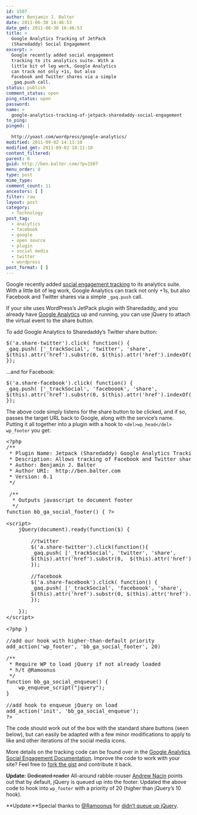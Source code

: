 ```yaml
---
id: 1507
author: Benjamin J. Balter
date: 2011-06-30 14:46:53
date_gmt: 2011-06-30 18:46:53
title: >
  Google Analytics Tracking of JetPack
  (Sharedaddy) Social Engagement
excerpt: >
  Google recently added social engagement
  tracking to its analytics suite. With a
  little bit of leg work, Google Analytics
  can track not only +1s, but also
  Facebook and Twitter shares via a simple
  _gaq.push call.
status: publish
comment_status: open
ping_status: open
password:
name: >
  google-analytics-tracking-of-jetpack-sharedaddy-social-engagement
to_ping:
pinged: |
  
  http://yoast.com/wordpress/google-analytics/
modified: 2011-09-02 14:11:10
modified_gmt: 2011-09-02 18:11:10
content_filtered:
parent: 0
guid: http://ben.balter.com/?p=1507
menu_order: 0
type: post
mime_type:
comment_count: 11
ancestors: [ ]
filter: raw
layout: post
category:
  - Technology
post_tag:
  - analytics
  - facebook
  - google
  - open source
  - plugin
  - social media
  - twitter
  - wordpress
post_format: [ ]
---
```

Google recently added [social engagement tracking][1] to its analytics suite. With a little bit of leg work, Google Analytics can track not only +1s, but also Facebook and Twitter shares via a simple `_gaq.push` call.

If your site uses WordPress’s JetPack plugin with Sharedaddy, and you already have [Google Analytics][2] up and running, you can use jQuery to attach the virtual event to the share button.

<!--more-->

To add Google Analytics to Sharedaddy’s Twitter share button:

<pre class="brush: jscript; title: ; notranslate" title="">$('a.share-twitter').click( function() {
_gaq.push( ['_trackSocial', 'twitter', 'share',
$(this).attr('href').substr(0, $(this).attr('href').indexOf('?'))]);
});
</pre>

…and for Facebook:

<pre class="brush: jscript; title: ; notranslate" title="">$('a.share-facebook').click( function() {
_gaq.push( ['_trackSocial', 'faceboook', 'share',
$(this).attr('href').substr(0, $(this).attr('href').indexOf('?'))]);
});
</pre>

The above code simply listens for the share button to be clicked, and if so, passes the target URL back to Google, along with the service’s name. Putting it all together into a plugin with a hook to `<del>wp_head</del> wp_footer` you get:

<pre class="brush: php; title: ; notranslate" title="">&lt;?php
/**
 * Plugin Name: Jetpack (Sharedaddy) Google Analytics Tracking
 * Description: Allows tracking of Facebook and Twitter shares in Google Analytics Social Tracking
 * Author: Benjamin J. Balter
 * Author URI:  http://ben.balter.com
 * Version: 0.1
 */

 /**
  * Outputs javascript to document footer
  */
function bb_ga_social_footer() { ?&gt;

&lt;script&gt;
	jQuery(document).ready(function($) {

		//twitter
		$('a.share-twitter').click(function(){
		_gaq.push( ['_trackSocial', 'twitter', 'share',
		$(this).attr('href').substr(0, 	$(this).attr('href').indexOf('?'))]);
		});

		//facebook
		$('a.share-facebook').click( function() {
		_gaq.push( ['_trackSocial', 'faceboook', 'share',
		$(this).attr('href').substr(0, $(this).attr('href').indexOf('?'))]);
		});

	});
&lt;/script&gt;

&lt;?php }

//add our hook with higher-than-default priority
add_action('wp_footer', 'bb_ga_social_footer', 20)

/**
 * Require WP to load jQuery if not already loaded
 * h/t @Ramoonus
 */
function bb_ga_social_enqueue() {
	wp_enqueue_script(&quot;jquery&quot;);
}

//add hook to enqueue jQuery on load
add_action('init', 'bb_ga_social_enqueue');
?&gt;
</pre>

The code should work out of the box with the standard share buttons (seen below), but can easily be adapted with a few minor modifications to apply to like and other iterations of the social media icons.

More details on the tracking code can be found over in the [Google Analytics Social Engagement Documentation][3]. Improve the code to work with your site? Feel free to [fork the gist][4] and contribute it back.

**Update:** <del>Dedicated reader</del> All-around rabble-rouser [Andrew Nacin][5] points out that by default, jQuery is queued up into the footer. Updated the above code to hook into `wp_footer` with a priority of 20 (higher than jQuery’s 10 hook).

**Update:**Special thanks to [@Ramoonus][6] for [didn’t queue up jQuery][7].

 [1]: http://mashable.com/2011/06/30/google-analytics-social-plugin/
 [2]: http://yoast.com/wordpress/google-analytics/
 [3]: http://code.google.com/apis/analytics/docs/tracking/gaTrackingSocial.html
 [4]: https://gist.github.com/1058469
 [5]: http://andrewnacin.com
 [6]: http://twitter.com/Ramoonus
 [7]: https://gist.github.com/1058469/db96b6836f279811205bddbf8be67bec6ca2159c